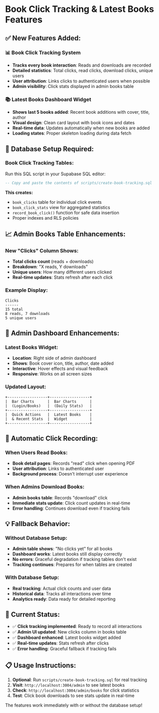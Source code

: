# Book Click Tracking & Latest Books Features

## ✅ **New Features Added:**

### 📊 **Book Click Tracking System**
- **Tracks every book interaction**: Reads and downloads are recorded
- **Detailed statistics**: Total clicks, read clicks, download clicks, unique users
- **User attribution**: Links clicks to authenticated users when possible
- **Admin visibility**: Click stats displayed in admin books table

### 📚 **Latest Books Dashboard Widget**
- **Shows last 5 books added**: Recent book additions with cover, title, author
- **Visual design**: Clean card layout with book icons and dates
- **Real-time data**: Updates automatically when new books are added
- **Loading states**: Proper skeleton loading during data fetch

## 🔧 **Database Setup Required:**

### Book Click Tracking Tables:
Run this SQL script in your Supabase SQL editor:

```sql
-- Copy and paste the contents of scripts/create-book-tracking.sql
```

**This creates:**
- `book_clicks` table for individual click events
- `book_click_stats` view for aggregated statistics  
- `record_book_click()` function for safe data insertion
- Proper indexes and RLS policies

## 📈 **Admin Books Table Enhancements:**

### New "Clicks" Column Shows:
- **Total clicks count** (reads + downloads)
- **Breakdown**: "X reads, Y downloads" 
- **Unique users**: How many different users clicked
- **Real-time updates**: Stats refresh after each click

### Example Display:
```
Clicks
------
15 total
8 reads, 7 downloads
5 unique users
```

## 🎯 **Admin Dashboard Enhancements:**

### Latest Books Widget:
- **Location**: Right side of admin dashboard
- **Shows**: Book cover icon, title, author, date added
- **Interactive**: Hover effects and visual feedback
- **Responsive**: Works on all screen sizes

### Updated Layout:
```
+------------------+------------------+
|  Bar Charts      |  Bar Charts      |
|  (Login/Books)   |  (Daily Stats)   |
+------------------+------------------+
|  Quick Actions   |  Latest Books    |
|  & Recent Stats  |  Widget          |
+------------------+------------------+
```

## 🔄 **Automatic Click Recording:**

### When Users Read Books:
- **Book detail pages**: Records "read" click when opening PDF
- **User attribution**: Links to authenticated user
- **Background process**: Doesn't interrupt user experience

### When Admins Download Books:
- **Admin books table**: Records "download" click 
- **Immediate stats update**: Click count updates in real-time
- **Error handling**: Continues download even if tracking fails

## 💡 **Fallback Behavior:**

### Without Database Setup:
- **Admin table shows**: "No clicks yet" for all books
- **Dashboard works**: Latest books still display correctly
- **No errors**: Graceful degradation if tracking tables don't exist
- **Tracking continues**: Prepares for when tables are created

### With Database Setup:
- **Real tracking**: Actual click counts and user data
- **Historical data**: Tracks all interactions over time
- **Analytics ready**: Data ready for detailed reporting

## 🚀 **Current Status:**

- ✅ **Click tracking implemented**: Ready to record all interactions
- ✅ **Admin UI updated**: New clicks column in books table  
- ✅ **Dashboard enhanced**: Latest books widget added
- ✅ **Real-time updates**: Stats refresh after clicks
- ✅ **Error handling**: Graceful fallback if tracking fails

## 📋 **Usage Instructions:**

1. **Optional**: Run `scripts/create-book-tracking.sql` for real tracking
2. **Visit**: `http://localhost:3004/admin` to see latest books
3. **Check**: `http://localhost:3004/admin/books` for click statistics
4. **Test**: Click book downloads to see stats update in real-time

The features work immediately with or without the database setup!
